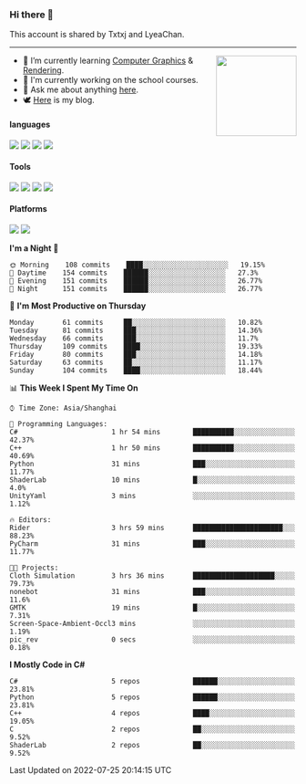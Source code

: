### Hi there 👋

This account is shared by Txtxj and LyeaChan.

---

<img align="right" height="141" src="https://github-readme-stats.vercel.app/api?username=txtxj&theme=tokyonight&show_icons=true&count_private=true">

- 🌱 I’m currently learning [Computer Graphics](https://github.com/txtxj/GAMES101) & [Rendering](https://github.com/txtxj/GAMES202).
- 🐶 I'm currently working on the school courses.
- 💬 Ask me about anything [here](https://github.com/txtxj/txtxj/issues).
- 🕊️ [Here](https://txtxj.top) is my blog.

#### languages

![](https://img.shields.io/badge/C++-00599C?logo=cplusplus&logoColor=fff)
![](https://img.shields.io/badge/Python-3e74a2?logo=python&logoColor=fff)
![](https://img.shields.io/badge/C%23-239120?logo=csharp&logoColor=fff)
![](https://img.shields.io/badge/C-A8B9CC?logo=c&logoColor=555)


#### Tools

![](https://img.shields.io/badge/JetBrains-000000?logo=jetbrains&logoColor=fff)
![](https://img.shields.io/badge/Unity-FFFFFF?logo=unity&logoColor=000)
![](https://img.shields.io/badge/SublimeText_3-FF9800?logo=sublimetext&logoColor=fff)
![](https://img.shields.io/badge/Blender-F5792A?logo=blender&logoColor=fff)


#### Platforms

![](https://img.shields.io/badge/Windows_10-0078D6?logo=windows&logoColor=fff)
![](https://img.shields.io/badge/Ubuntu_20.04-E95420?logo=ubuntu&logoColor=fff)


<!--START_SECTION:waka-->
**I'm a Night 🦉** 

```text
🌞 Morning    108 commits    ████░░░░░░░░░░░░░░░░░░░░░   19.15% 
🌆 Daytime    154 commits    ██████░░░░░░░░░░░░░░░░░░░   27.3% 
🌃 Evening    151 commits    ██████░░░░░░░░░░░░░░░░░░░   26.77% 
🌙 Night      151 commits    ██████░░░░░░░░░░░░░░░░░░░   26.77%

```
📅 **I'm Most Productive on Thursday** 

```text
Monday       61 commits     ██░░░░░░░░░░░░░░░░░░░░░░░   10.82% 
Tuesday      81 commits     ███░░░░░░░░░░░░░░░░░░░░░░   14.36% 
Wednesday    66 commits     ███░░░░░░░░░░░░░░░░░░░░░░   11.7% 
Thursday     109 commits    ████░░░░░░░░░░░░░░░░░░░░░   19.33% 
Friday       80 commits     ███░░░░░░░░░░░░░░░░░░░░░░   14.18% 
Saturday     63 commits     ██░░░░░░░░░░░░░░░░░░░░░░░   11.17% 
Sunday       104 commits    ████░░░░░░░░░░░░░░░░░░░░░   18.44%

```


📊 **This Week I Spent My Time On** 

```text
⌚︎ Time Zone: Asia/Shanghai

💬 Programming Languages: 
C#                       1 hr 54 mins        ██████████░░░░░░░░░░░░░░░   42.37% 
C++                      1 hr 50 mins        ██████████░░░░░░░░░░░░░░░   40.69% 
Python                   31 mins             ███░░░░░░░░░░░░░░░░░░░░░░   11.77% 
ShaderLab                10 mins             █░░░░░░░░░░░░░░░░░░░░░░░░   4.0% 
UnityYaml                3 mins              ░░░░░░░░░░░░░░░░░░░░░░░░░   1.12%

🔥 Editors: 
Rider                    3 hrs 59 mins       ██████████████████████░░░   88.23% 
PyCharm                  31 mins             ███░░░░░░░░░░░░░░░░░░░░░░   11.77%

🐱‍💻 Projects: 
Cloth Simulation         3 hrs 36 mins       ████████████████████░░░░░   79.73% 
nonebot                  31 mins             ███░░░░░░░░░░░░░░░░░░░░░░   11.6% 
GMTK                     19 mins             █░░░░░░░░░░░░░░░░░░░░░░░░   7.31% 
Screen-Space-Ambient-Occl3 mins              ░░░░░░░░░░░░░░░░░░░░░░░░░   1.19% 
pic_rev                  0 secs              ░░░░░░░░░░░░░░░░░░░░░░░░░   0.18%

```

**I Mostly Code in C#** 

```text
C#                       5 repos             ██████░░░░░░░░░░░░░░░░░░░   23.81% 
Python                   5 repos             ██████░░░░░░░░░░░░░░░░░░░   23.81% 
C++                      4 repos             ████░░░░░░░░░░░░░░░░░░░░░   19.05% 
C                        2 repos             ██░░░░░░░░░░░░░░░░░░░░░░░   9.52% 
ShaderLab                2 repos             ██░░░░░░░░░░░░░░░░░░░░░░░   9.52%

```



 Last Updated on 2022-07-25 20:14:15 UTC
<!--END_SECTION:waka-->
